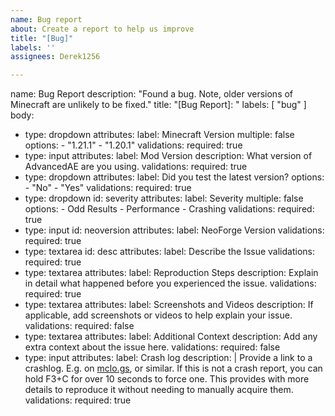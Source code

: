 ```yaml
---
name: Bug report
about: Create a report to help us improve
title: "[Bug]"
labels: ''
assignees: Derek1256

---
```


name: Bug Report
description: "Found a bug. Note, older versions of Minecraft are unlikely to be fixed."
title: "[Bug Report]: "
labels: [ "bug" ]
body:
  - type: dropdown
    attributes:
      label: Minecraft Version
      multiple: false
      options:
        - "1.21.1"
        - "1.20.1"
    validations:
      required: true
  - type: input
    attributes:
      label: Mod Version
      description: What version of AdvancedAE are you using.
    validations:
      required: true
  - type: dropdown
    attributes:
      label: Did you test the latest version?
      options:
        - "No"
        - "Yes"
    validations:
      required: true
  - type: dropdown
    id: severity
    attributes:
      label: Severity
      multiple: false
      options:
        - Odd Results
        - Performance
        - Crashing
    validations:
      required: true
  - type: input
    id: neoversion
    attributes:
      label: NeoForge Version
    validations:
      required: true
  - type: textarea
    id: desc
    attributes:
      label: Describe the Issue
    validations:
      required: true
  - type: textarea
    attributes:
      label: Reproduction Steps
      description: Explain in detail what happened before you experienced the issue.
    validations:
      required: true
  - type: textarea
    attributes:
      label: Screenshots and Videos
      description: If applicable, add screenshots or videos to help explain your issue.
    validations:
      required: false
  - type: textarea
    attributes:
      label: Additional Context
      description: Add any extra context about the issue here.
    validations:
      required: false
  - type: input
    attributes:
      label: Crash log
      description: |
        Provide a link to a crashlog. E.g. on [mclo.gs](https://mclo.gs/), or similar.
        If this is not a crash report, you can hold F3+C for over 10 seconds to force one. This provides with more details to reproduce it without needing to manually acquire them.
    validations:
      required: true
